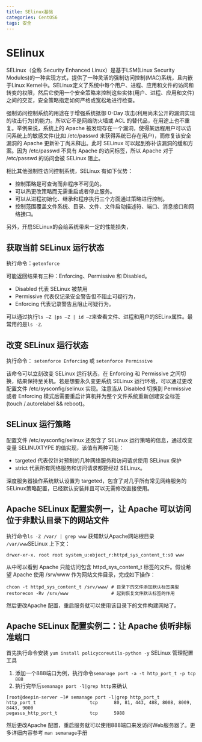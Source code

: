 ```yaml
---
title: SElinux基础
categories: CentOS6
tags: 安全
---
```


# SElinux

SELinux（全称 Security Enhanced Linux）是基于LSM(Linux Security Modules)的一种实现方式，提供了一种灵活的强制访问控制(MAC)系统，且内嵌于Linux Kernel中。SELinux定义了系统中每个用户、进程、应用和文件的访问和转变的权限，然后它使用一个安全策略来控制这些实体(用户、进程、应用和文件)之间的交互，安全策略指定如何严格或宽松地进行检查。

强制访问控制系统的用途在于增强系统抵御 0-Day 攻击(利用尚未公开的漏洞实现的攻击行为)的能力。所以它不是网络防火墙或 ACL 的替代品，在用途上也不重复。举例来说，系统上的 Apache 被发现存在一个漏洞，使得某远程用户可以访问系统上的敏感文件(比如 /etc/passwd 来获得系统已存在用户)，而修复该安全漏洞的 Apache 更新补丁尚未释出。此时 SELinux 可以起到弥补该漏洞的缓和方案。因为 /etc/passwd 不具有 Apache 的访问标签，所以 Apache 对于 /etc/passwd 的访问会被 SELinux 阻止。

相比其他强制性访问控制系统，SELinux 有如下优势：

* 控制策略是可查询而非程序不可见的。
* 可以热更改策略而无需重启或者停止服务。
* 可以从进程初始化、继承和程序执行三个方面通过策略进行控制。
* 控制范围覆盖文件系统、目录、文件、文件启动描述符、端口、消息接口和网络接口。

另外，开启SELinux的会给系统带来一定的性能损失，

## 获取当前 SELinux 运行状态

执行命令：`getenforce`

可能返回结果有三种：Enforcing、Permissive 和 Disabled。

* Disabled   代表 SELinux 被禁用
* Permissive 代表仅记录安全警告但不阻止可疑行为，
* Enforcing  代表记录警告且阻止可疑行为。

可以通过执行`ls –Z |ps –Z | id –Z`来查看文件、进程和用户的SELinx属性。最常用的是`ls -Z`.

## 改变 SELinux 运行状态

执行命令： `setenforce Enforcing` 或 `setenforce Permissive`

该命令可以立刻改变 SELinux 运行状态，在 Enforcing 和 Permissive 之间切换，结果保持至关机。若是想要永久变更系统 SELinux 运行环境，可以通过更改配置文件 /etc/sysconfig/selinux 实现。注意当从 Disabled 切换到 Permissive 或者 Enforcing 模式后需要重启计算机并为整个文件系统重新创建安全标签(touch /.autorelabel && reboot)。

## SELinux 运行策略

配置文件 /etc/sysconfig/selinux 还包含了 SELinux 运行策略的信息，通过改变变量 SELINUXTYPE 的值实现，该值有两种可能：

* targeted 代表仅针对预制的几种网络服务和访问请求使用 SELinux 保护
* strict 代表所有网络服务和访问请求都要经过 SELinux。

深度服务器操作系统默认设置为 targeted，包含了对几乎所有常见网络服务的SELinux策略配置，已经默认安装并且可以无需修改直接使用。


## Apache SELinux 配置实例一，让 Apache 可以访问位于非默认目录下的网站文件


执行命令`ls -Z /var/ | grep www` 获知默认Apache网站根目录 `/var/www`SELinux 上下文：

```
drwxr-xr-x. root root system_u:object_r:httpd_sys_content_t:s0 www
```

从中可以看到 Apache 只能访问包含 httpd_sys_content_t 标签的文件。假设希望 Apache 使用 /srv/www 作为网站文件目录，完成如下操作：
```
chcon -t httpd_sys_content_t /srv/www/ # 目录下的文件添加默认标签类型
restorecon -Rv /srv/www                # 起到恢复文件默认标签的作用 
```
然后更改Apache 配置，重启服务就可以使用该目录下的文件构建网站了。


## Apache SELinux 配置实例二：让 Apache 侦听非标准端口

首先执行命令安装 `yum install policycoreutils-python -y` SELinux 管理配置工具

1. 添加一个888端口为例，执行命令`semanage port -a -t http_port_t -p tcp 888`
2. 执行完毕后`semanage port -l|grep http`来确认
```
[root@deepin-server ~]# semanage port -l|grep http_port_t
http_port_t                    tcp      80, 81, 443, 488, 8008, 8009, 8443, 9000
pegasus_http_port_t            tcp      5988
```
然后更改Apache 配置，重启服务就可以使用888端口来发访问Web服务器了。更多详细内容参考 `man semanage`手册


